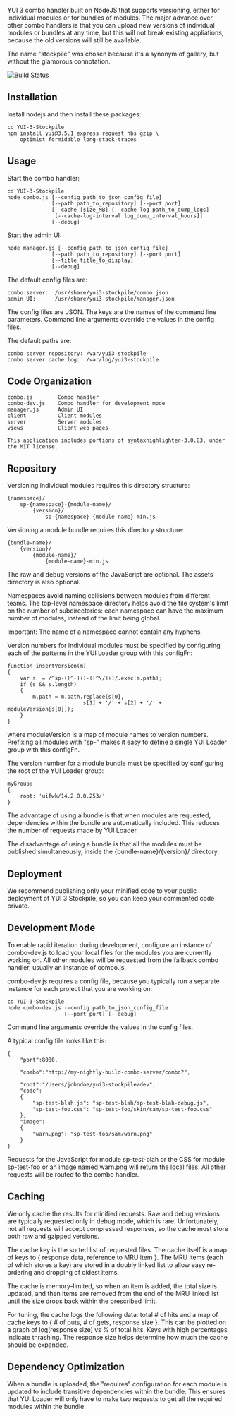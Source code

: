 YUI 3 combo handler built on NodeJS that supports versioning, either for
individual modules or for bundles of modules.  The major advance over other
combo handlers is that you can upload new versions of individual modules or
bundles at any time, but this will not break existing appliations, because
the old versions will still be available.

The name "stockpile" was chosen because it's a synonym of gallery, but
without the glamorous connotation.

[![Build Status](https://secure.travis-ci.org/yahoo/YUI-3-Stockpile.png?branch=master)](http://travis-ci.org/yahoo/YUI-3-Stockpile)

Installation
------------

Install nodejs and then install these packages:

    cd YUI-3-Stockpile
    npm install yui@3.5.1 express request hbs gzip \
        optimist formidable long-stack-traces

Usage
-----

Start the combo handler:

    cd YUI-3-Stockpile
    node combo.js [--config path_to_json_config_file]
                  [--path path_to_repository] [--port port]
                  [--cache [size_MB] [--cache-log path_to_dump_logs]
                   [--cache-log-interval log_dump_interval_hours]]
                  [--debug]

Start the admin UI:

    node manager.js [--config path_to_json_config_file]
                  [--path path_to_repository] [--port port]
                  [--title title_to_display]
                  [--debug]

The default config files are:

    combo server:  /usr/share/yui3-stockpile/combo.json
    admin UI:      /usr/share/yui3-stockpile/manager.json

The config files are JSON.  The keys are the names of the command line
parameters.  Command line arguments override the values in the config
files.

The default paths are:

    combo server repository: /var/yui3-stockpile
    combo server cache log:  /var/log/yui3-stockpile

Code Organization
-----------------

    combo.js        Combo handler
    combo-dev.js    Combo handler for development mode
    manager.js      Admin UI
    client          Client modules
    server          Server modules
    views           Client web pages

    This application includes portions of syntaxhighlighter-3.0.83, under
    the MIT license.

Repository
----------

Versioning individual modules requires this directory structure:

    {namespace}/
        sp-{namespace}-{module-name}/
            {version}/
                sp-{namespace}-{module-name}-min.js

Versioning a module bundle requires this directory structure:

    {bundle-name}/
        {version}/
            {module-name}/
                {module-name}-min.js

The raw and debug versions of the JavaScript are optional.  The assets
directory is also optional.

Namespaces avoid naming collisions between modules from different teams.
The top-level namespace directory helps avoid the file system's limit on
the number of subdirectories:  each namespace can have the maximum number
of modules, instead of the limit being global.

Important:  The name of a namespace cannot contain any hyphens.

Version numbers for individual modules must be specified by configuring
each of the patterns in the YUI Loader group with this configFn:

    function insertVersion(m)
    {
        var s  = /^sp-([^-]+)-([^\/]+)/.exec(m.path);
        if (s && s.length)
        {
            m.path = m.path.replace(s[0],
                            s[1] + '/' + s[2] + '/' + moduleVersion[s[0]]);
        }
    }

where moduleVersion is a map of module names to version numbers.  Prefixing
all modules with "sp-" makes it easy to define a single YUI Loader group
with this configFn.

The version number for a module bundle must be specified by configuring the
root of the YUI Loader group:

    myGroup:
    {
        root: 'uifwk/14.2.0.0.253/'
    }

The advantage of using a bundle is that when modules are requested,
dependencies within the bundle are automatically included.  This reduces
the number of requests made by YUI Loader.

The disadvantage of using a bundle is that all the modules must be
published simultaneously, inside the {bundle-name}/{version}/ directory.

Deployment
----------

We recommend publishing only your minified code to your public deployment
of YUI 3 Stockpile, so you can keep your commented code private.

Development Mode
----------------

To enable rapid iteration during development, configure an instance of
combo-dev.js to load your local files for the modules you are currently
working on.  All other modules will be requested from the fallback combo
handler, usually an instance of combo.js.

combo-dev.js requires a config file, because you typically run a separate
instance for each project that you are working on:

    cd YUI-3-Stockpile
    node combo-dev.js --config path_to_json_config_file
                      [--port port] [--debug]

Command line arguments override the values in the config files.

A typical config file looks like this:

    {
        "port":8080,

        "combo":"http://my-nightly-build-combo-server/combo?",

        "root":"/Users/johndoe/yui3-stockpile/dev",
        "code":
        {
            "sp-test-blah.js": "sp-test-blah/sp-test-blah-debug.js",
            "sp-test-foo.css": "sp-test-foo/skin/sam/sp-test-foo.css"
        },
        "image":
        {
            "warn.png": "sp-test-foo/sam/warn.png"
        }
    }

Requests for the JavaScript for module sp-test-blah or the CSS for module
sp-test-foo or an image named warn.png will return the local files.  All
other requests will be routed to the combo handler.

Caching
-------

We only cache the results for minified requests.  Raw and debug versions
are typically requested only in debug mode, which is rare.  Unfortunately,
not all requests will accept compressed responses, so the cache must store
both raw and gzipped versions.

The cache key is the sorted list of requested files.  The cache itself is a
map of keys to { response data, reference to MRU item }.  The MRU items
(each of which stores a key) are stored in a doubly linked list to allow
easy re-ordering and dropping of oldest items.

The cache is memory-limited, so when an item is added, the total size is
updated, and then items are removed from the end of the MRU linked list
until the size drops back within the prescribed limit.

For tuning, the cache logs the following data:  total # of hits and a map
of cache keys to { # of puts, # of gets, response size }.  This can be
plotted on a graph of log(response size) vs % of total hits.  Keys with
high percentages indicate thrashing.  The response size helps determine how
much the cache should be expanded.

Dependency Optimization
-----------------------

When a bundle is uploaded, the "requires" configuration for each module is
updated to include transitive dependencies within the bundle.  This ensures
that YUI Loader will only have to make two requests to get all the required
modules within the bundle.
